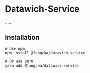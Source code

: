 # Datawich-Service
……

## Installation
```
# Use npm
npm install @fangcha/datawich-service

# Or use yarn
yarn add @fangcha/datawich-service
```

